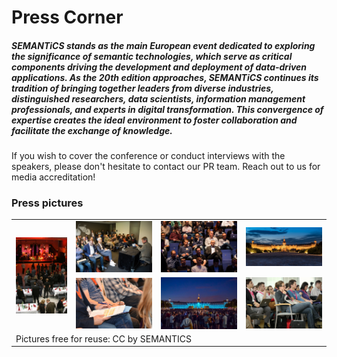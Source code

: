 # Press Corner
##### SEMANTiCS stands as the main European event dedicated to exploring the significance of semantic technologies, which serve as critical components driving the development and deployment of data-driven applications. As the 20th edition approaches, SEMANTiCS continues its tradition of bringing together leaders from diverse industries, distinguished researchers, data scientists, information management professionals, and experts in digital transformation. This convergence of expertise creates the ideal environment to foster collaboration and facilitate the exchange of knowledge. 

If you wish to cover the conference or conduct interviews with the speakers, please don't hesitate to contact our PR team. Reach out to us for media accreditation!

### Press pictures

<table>
<col class="col0">
<col class="col1">
<col class="col2">
<col class="col3">
<tbody>
    <tr>
      <td rowspan="2"><img src="../img/press/p7.jpeg"></td>
      <td><img src="../img/press/p1.jpeg"></td>
      <td><img src="../img/press/p2.jpeg"></td>
      <td><img src="../img/press/p3.jpeg"></td>
    </tr>
    <tr>
      <td><img src="../img/press/p5.jpeg"></td>
      <td><img src="../img/press/p6.jpeg"></td>
      <td><img src="../img/press/p8.jpeg"></td>
    </tr>
    <tr>
      <td colspan="4" style="padding-top: 0px; text-align: left">Pictures free for reuse: CC by SEMANTICS</td>
    </tr>
</tbody>
</table>
<br>
